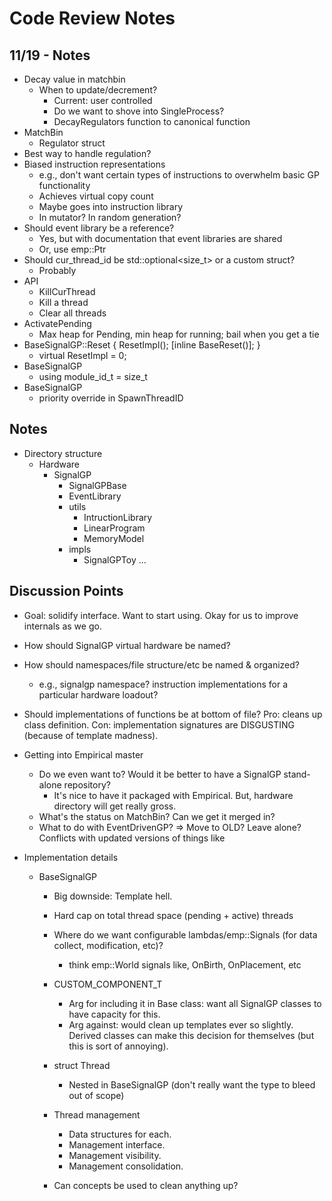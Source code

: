 # Code Review Notes

## 11/19 - Notes

- Decay value in matchbin
  - When to update/decrement?
    - Current: user controlled
    - Do we want to shove into SingleProcess?
    - DecayRegulators function to canonical function
- MatchBin
  - Regulator struct
- Best way to handle regulation?
- Biased instruction representations
  - e.g., don't want certain types of instructions to overwhelm basic GP functionality
  - Achieves virtual copy count
  - Maybe goes into instruction library
  - In mutator? In random generation?
- Should event library be a reference?
  - Yes, but with documentation that event libraries are shared
  - Or, use emp::Ptr<const event_lib>
- Should cur_thread_id be std::optional<size_t> or a custom struct?
  - Probably
- API
  - KillCurThread
  - Kill a thread
  - Clear all threads
- ActivatePending
  - Max heap for Pending, min heap for running; bail when you get a tie
- BaseSignalGP::Reset { ResetImpl(); [inline BaseReset()]; }
  - virtual ResetImpl = 0;
- BaseSignalGP
  - using module_id_t = size_t
- BaseSignalGP
  - priority override in SpawnThreadID

## Notes

- Directory structure
  - Hardware
    - SignalGP
      - SignalGPBase
      - EventLibrary
      - utils
        - IntructionLibrary
        - LinearProgram
        - MemoryModel
      - impls
        - SignalGPToy
        ...

## Discussion Points

- Goal: solidify interface. Want to start using. Okay for us to improve internals
  as we go.

- How should SignalGP virtual hardware be named?
- How should namespaces/file structure/etc be named & organized?
  - e.g., signalgp namespace? instruction implementations for a particular
    hardware loadout?
- Should implementations of functions be at bottom of file? Pro: cleans up class
  definition. Con: implementation signatures are DISGUSTING (because of template madness).

- Getting into Empirical master
  - Do we even want to? Would it be better to have a SignalGP stand-alone repository?
    - It's nice to have it packaged with Empirical. But, hardware directory will
      get really gross.
  - What's the status on MatchBin? Can we get it merged in?
  - What to do with EventDrivenGP? => Move to OLD? Leave alone? Conflicts with updated
    versions of things like

- Implementation details
  - BaseSignalGP
    - Big downside: Template hell.
    - Hard cap on total thread space (pending + active) threads
    - Where do we want configurable lambdas/emp::Signals (for data collect, modification, etc)?
      - think emp::World signals like, OnBirth, OnPlacement, etc
    - CUSTOM_COMPONENT_T
      - Arg for including it in Base class: want all SignalGP classes to have capacity
        for this.
      - Arg against: would clean up templates ever so slightly. Derived classes
        can make this decision for themselves (but this is sort of annoying).
    - struct Thread
      - Nested in BaseSignalGP (don't really want the type to bleed out of scope)
    - Thread management
      - Data structures for each.
      - Management interface.
      - Management visibility.
      - Management consolidation.

    - Can concepts be used to clean anything up?